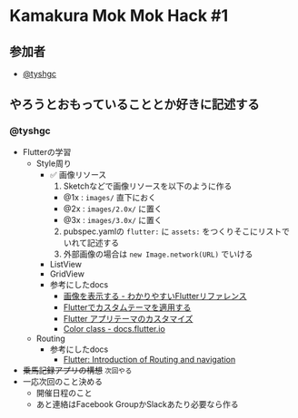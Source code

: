 # Kamakura Mok Mok Hack #1

## 参加者

- [@tyshgc](http://twitter.com/tyshgc)

## やろうとおもっていることとか好きに記述する

### @tyshgc

- Flutterの学習
  - Style周り
    - ✅ 画像リソース
      1. Sketchなどで画像リソースを以下のように作る
        - @1x : `images/` 直下におく
        - @2x : `images/2.0x/` に置く
        - @3x : `images/3.0x/` に置く
      2. pubspec.yamlの `flutter:` に `assets:` をつくりそこにリストでいれて記述する
      3. 外部画像の場合は `new Image.network(URL)` でいける
    - ListView
    - GridView
    - 参考にしたdocs
      - [画像を表示する - わかりやすいFlutterリファレンス](https://nzigen.com/flutter-reference/2018-04-16-image.html)
      - [Flutterでカスタムテーマを適用する](https://qiita.com/konifar/items/633cf19faf9e590cbd5d)
      - [Flutter アプリテーマのカスタマイズ](https://qiita.com/granoeste/items/352d19157c21cd35e21f)
      - [Color class - docs.flutter.io](https://docs.flutter.io/flutter/dart-ui/Color-class.html)
  - Routing
    - 参考にしたdocs
      - [Flutter: Introduction of Routing and navigation](https://medium.com/@kpbird/flutter-introduction-of-routing-and-navigation-49738dbd6abe)
- ~~乗馬記録アプリの構想~~ `次回やる`
- 一応次回のこと決める
  - 開催日程のこと
  - あと連絡はFacebook GroupかSlackあたり必要なら作る
